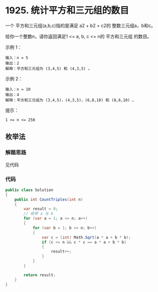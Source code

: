 # 1925. 统计平方和三元组的数目
一个 平方和三元组(a,b,c)指的是满足 a2 + b2 = c2的 整数三元组a，b和c。

给你一个整数n，请你返回满足1 <= a, b, c <= n的 平方和三元组 的数目。


示例 1：
```
输入：n = 5
输出：2
解释：平方和三元组为 (3,4,5) 和 (4,3,5) 。
```
示例 2：
```
输入：n = 10
输出：4
解释：平方和三元组为 (3,4,5)，(4,3,5)，(6,8,10) 和 (8,6,10) 。
```

提示：
```
1 <= n <= 250
```
## 枚举法
### 解题思路
见代码

### 代码

```csharp
public class Solution
{
    public int CountTriples(int n)
    {
        var result = 0;
        // 枚举 a 与 b
        for (var a = 1; a <= n; a++)
        {
            for (var b = 1; b <= n; b++)
            {
                var c = (int) Math.Sqrt(a * a + b * b);
                if (c <= n && c * c == a * a + b * b)
                {
                    result++;
                }
            }
        }

        return result;
    }
}
```
